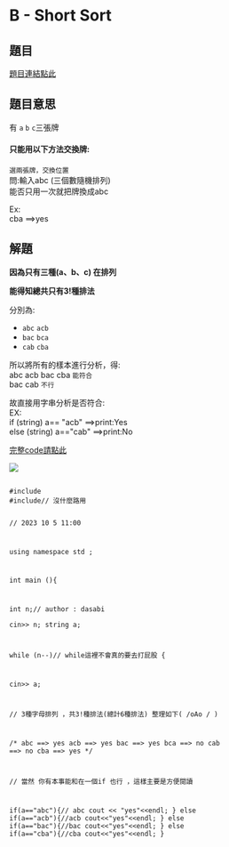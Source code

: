# B - Short Sort

## 題目
[題目連結點此](https://vjudge.net/contest/585165#problem/B)

## 題目意思
有 `a` `b` `c`三張牌<br>
#### 只能用以下方法交換牌:
`選兩張牌，交換位置`<br>
問:輸入abc (三個數隨機排列)<br>
能否只用一次就把牌換成abc

Ex:<br>
cba ==>yes
## 解題

 <strong>因為只有三種(a、b、c) 在排列

能得知總共只有3!種排法</strong>

分別為:<br>
*   `abc` `acb` <br>
*   `bac` `bca`<br>
*   `cab` `cba`<br>


  所以將所有的樣本進行分析，得:<br>
abc acb bac cba `能符合`<br>
bac cab `不行`<br>

故直接用字串分析是否符合:<br>
EX:<br>
if (string) a== "acb"           ==>print:Yes<br>
else (string) a=="cab"          ==>print:No<br>


[完整code請點此](https://github.com/archue001/CPEB1005/blob/main/B%20-%20Short%20Sort.cpp) <br>



![](https://github.com/archue001/CPEB1005/blob/main/1499593276-2126423918_n.jpg)
<br>
</p><code>
#include<iostream>
#include<stdio.h>// 沒什麼路用

// 2023 10  5  11:00

using namespace std ;

int main (){

int n;// author : dasabi    
cin>> n; 
string a;

while (n--)// while這裡不會真的要去打屁股
{
    
        
cin>> a;

// 3種字母排列 ，共3!種排法(總計6種排法)  整理如下( /oAo / )

/*
abc   ==> yes 
acb   ==> yes
bac   ==> yes
bca   ==> no
cab   ==> no
cba   ==> yes
*/
 

// 當然 你有本事能和在一個if 也行 ，這樣主要是方便閱讀


if(a=="abc"){// abc 
cout << "yes"<<endl;
}
else if(a=="acb"){//acb
cout<<"yes"<<endl;
}
else if(a=="bac"){//bac
    cout<<"yes"<<endl;
}
else if(a=="cba"){//cba
    cout<<"yes"<<endl;
}
<code></p>



